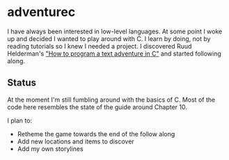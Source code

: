 adventurec
=======

I have always been interested in low-level languages. At some point I woke up and decided I wanted to play around with C. I learn by doing, not by reading tutorials so I knew I needed a project. 
I discovered Ruud Helderman's ["How to program a text adventure in C"](https://helderman.github.io/htpataic/htpataic01.html) and started following along. 

## Status
At the moment I'm still fumbling around with the basics of C. Most of the code here resembles the state of the guide around Chapter 10.

I plan to:
* Retheme the game towards the end of the follow along
* Add new locations and items to discover
* Add my own storylines
